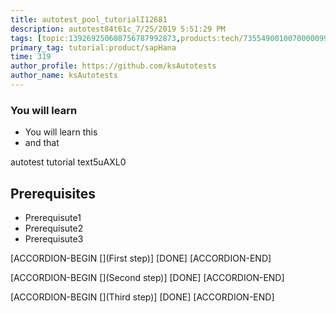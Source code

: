 ```yaml
---
title: autotest_pool_tutorialI12681
description: autotest84t61c_7/25/2019 5:51:29 PM
tags: [topic:139269250608756787992873,products:tech/73554900100700000996,tutorial:experience/advanced]
primary_tag: tutorial:product/sapHana
time: 319
author_profile: https://github.com/ksAutotests
author_name: ksAutotests
---
```

### You will learn
- You will learn this
- and that

autotest tutorial text5uAXL0

## Prerequisites
- Prerequisute1
- Prerequisute2
- Prerequisute3

[ACCORDION-BEGIN [](First step)]
[DONE]
[ACCORDION-END]

[ACCORDION-BEGIN [](Second step)]
[DONE]
[ACCORDION-END]

[ACCORDION-BEGIN [](Third step)]
[DONE]
[ACCORDION-END]

